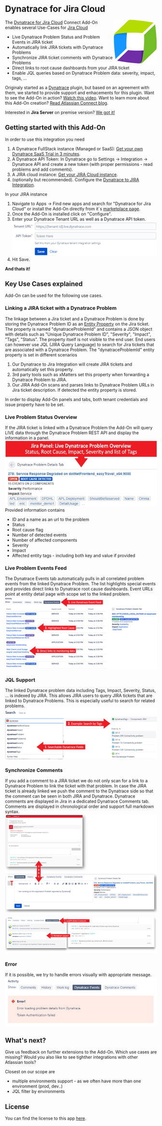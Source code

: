 # Dynatrace for Jira Cloud
<img align="right" src="logo_dynatrace_for_jira.png"/>

The [Dynatrace for Jira Cloud](https://marketplace.atlassian.com/apps/1217645/dynatrace-for-jira-cloud?hosting=cloud&tab=overview) Connect Add-On enables several Use-Cases for [Jira Cloud](https://www.atlassian.com/software/jira)
* Live Dynatrace Problem Status and Problem Events in JIRA ticket
* Automatically link JIRA tickets with Dynatrace Problems
* Synchronize JIRA ticket comments with Dynatrace Problems
* Direct links to root cause dashboards from your JIRA ticket
* Enable JQL queries based on Dynatrace Problem data: severity, impact, tags, ...

Originaly started as a [Dynatrace](https://www.dynatrace.com) plugin, but based on an agreement with them, we started to provide support and enhacements for this plugin.
Want to see the Add-On in action? [Watch this video](https://www.youtube.com/watch?v=px4ec9C32I4).
Want to learn more about this Add-On creation? [Read Atlassian Connect blog](https://www.dynatrace.com/blog/atlassian-connect-ing-devops-tools-jira-xmatters-dynatrace/).

Interested in **Jira Server** on premise version? [We got it!](https://www.tempest.sk/dynatrace-integration-for-jira/)

## Getting started with this Add-On
In order to use this integration you need
1. A Dynatrace FullStack instance (Managed or SaaS): [Get your own Dynatrace SaaS Trial in 3 minutes](https://www.dynatrace.com/trial/?utm_source=andreasgrabner&utm_medium=github&utm_content=voucher&utm_campaign=1000-free-hours-andreasgrabner).
2. A Dynatrace API Token: In Dynatrace go to Settings -> Integration -> Dynatrace API and create a new token (with proper permissions - read problems and add comments).
3. A JIRA cloud instance: [Get your JIRA Cloud instance](https://www.atlassian.com/software/jira/try).
4. (optionally but recommended). Configure the [Dynatrace to JIRA Integration](https://www.dynatrace.com/blog/integrate-jira-issue-tracking-dynatrace-environment/).

In your JIRA instance 
1. Navigate to Apps -> Find new apps and search for "Dynatrace for Jira Cloud" or install the Add-On directly from it`s [marketplace page](https://marketplace.atlassian.com/apps/1217645/dynatrace-for-jira-cloud?hosting=cloud&tab=overview).
2. Once the Add-On is installed click on "Configure".
3. Enter your Dynatrace Tenant URL as well as a Dynatrace API token.
![](./images/config.png)
4. Hit Save.

**And thats it!**

## Key Use Cases explained
Add-On can be used for the following use cases.

### Linking a JIRA ticket with a Dynatrace Problem
The linkage between a Jira ticket and a Dynatrace Problem is done by storing the Dynatrace Problem ID as an [Entity Property](https://developer.atlassian.com/jiradev/jira-platform/building-jira-add-ons/jira-entity-properties-overview) on the Jira ticket. The property is named "dynatraceProblemId" and contains a JSON object with details such as "Unique Dynatrace Problem ID", "Severity", "Impact", "Tags", "Status". The property itself is not visible to the end user. End users can however use JQL (JIRA Query Language) to search for Jira tickets that are associated with a Dynatrace Problem.
The "dynatraceProblemId" entity property is set in different scenarios
1. Our Dynatrace to Jira Integration will create JIRA tickets and automatically set this property.
2. 3rd party tools such as xMatters set this property when forwarding a Dynatrace Problem to JIRA.
3. Our JIRA Add-On scans and parses links to Dynatrace Problem URLs in Jira ticket description. If detected the entity property is stored.

In order to display Add-On panels and tabs, both tenant credentials and issue property have to be set.

### Live Problem Status Overview
If the JIRA ticket is linked with a Dynatrace Problem the Add-On will query LIVE data through the Dynatrace Problem REST API and display the information in a panel.
![](./images/problem-overview.png)
Provided information contains

* ID and a name as an url to the problem
* Status
* Root cause flag
* Number of detected events
* Number of affected components
* Severity
* Impact
* Affected entity tags - including both key and value if provided

### Live Problem Events Feed
The Dynatrace Events tab automatically pulls in all correlated problem events from the linked Dynatrace Problem. The list highlights special events and provides direct links to Dynatrace root cause dashboards.
Event URLs point at entity detail page with scope set to the linked problem.
![](./images/events.png)

### JQL Support
The linked Dynatrace problem data including Tags, Impact, Severity, Status, ... is indexed by JIRA. This allows JIRA users to query JIRA tickets that are linked to Dynatrace Problems. This is especially useful to search for related problems.
![](./images/search.png)

### Synchronize Comments
If you add a comment to a JIRA ticket we do not only scan for a link to a Dynatrace Problem to link the ticket with that problem. In case the JIRA ticket is already linked we push the comment to the Dynatrace side so that the comment can be seen in both JIRA and Dynatrace.
Dynatrace comments are displayed in Jira in a dedicated Dynatrace Comments tab. Comments are displayed in chronological order and support full markdown syntax.
![](./images/comment-sync.png)

![](./images/comment-sync-md.png)


### Error
If it is possible, we try to handle errors visually with appropriate message.
![](./images/error.png)

## What's next?
Give us feedback on further extensions to the Add-On. Which use cases are missing? Would you also like to see tighther integrations with other Atlassian tools?

Closest on our scope are
* multiple environments support - as we often have more than one environment (prod, dev..)
* JQL filter by environments

## License

You can find the license to this app [here](License.md).
